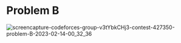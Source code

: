 
# Problem B
![screencapture-codeforces-group-v3tYbkCHj3-contest-427350-problem-B-2023-02-14-00_32_36](https://user-images.githubusercontent.com/66916141/218579636-f6143783-e499-473a-979a-a826cd438453.png)
